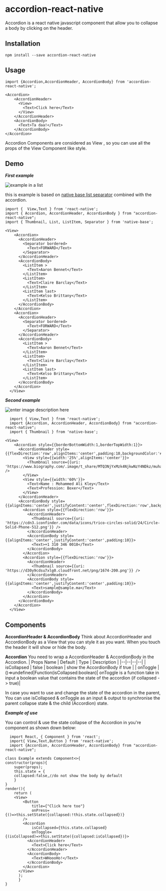 # accordion-react-native

Accordion is a react native javascript component that allow you to collapse a body by clicking on the header.

## Installation

    npm install --save accordion-react-native
    
    

## Usage

    import {Accordion,AccordionHeader, AccordionBody} from 'accordion-react-native';
    
    <Accordion>
	    <AccordionHeader>
	      <View>
	        <Text>Click here</Text>
	      </View>
	    </AccordionHeader>
	    <AccordionBody>
	      <Text>Ta daa!</Text>
	    </AccordionBody>
	</Accordion>
Accordion Components are considered as View , so you can use all the props of the View Component like style.

## Demo 


***First example***

![example in a list](https://user-images.githubusercontent.com/15144618/35876403-135c6954-0b6a-11e8-96c2-681cb1091441.gif)

this is example is based on [native base list separator](https://docs.nativebase.io/Components.html#list-seperator-headref) combined with the accordion.

    import {  View,Text } from 'react-native';
    import { Accordion, AccordionHeader, AccordionBody } from "accordion-react-native";
    import { Thumbnail, List, ListItem, Separator } from 'native-base';
    
    <View>
        <Accordion>
          <AccordionHeader>
            <Separator bordered>
              <Text>FORWARD</Text>
            </Separator>
          </AccordionHeader>
          <AccordionBody>
            <ListItem >
              <Text>Aaron Bennet</Text>
            </ListItem>
            <ListItem>
              <Text>Claire Barclay</Text>
            </ListItem>
            <ListItem last>
              <Text>Kelso Brittany</Text>
            </ListItem>
          </AccordionBody>
        </Accordion>
        <Accordion>
          <AccordionHeader>
            <Separator bordered>
              <Text>FORWARD</Text>
            </Separator>
          </AccordionHeader>
          <AccordionBody>
            <ListItem >
              <Text>Aaron Bennet</Text>
            </ListItem>
            <ListItem>
              <Text>Claire Barclay</Text>
            </ListItem>
            <ListItem last>
              <Text>Kelso Brittany</Text>
            </ListItem>
          </AccordionBody>
        </Accordion>
      </View>


***Second example***

![enter image description here](https://user-images.githubusercontent.com/15144618/35877544-80db2fb2-0b6d-11e8-88c3-ecb9bb24ca28.gif)

      import { View,Text } from 'react-native';
      import {Accordion, AccordionHeader, AccordionBody} from "accordion-react-native";
      import { Thumbnail } from 'native-base';
    
    <View>
        <Accordion style={{borderBottomWidth:1,borderTopWidth:1}}>
          <AccordionHeader style={{flexDirection:'row',alignItems:'center',padding:10,backgroundColor:'#E6E6E6'}}>
            <View style={{width:'25%',alignItems:'center'}}>
              <Thumbnail source={{uri: 'https://www.biography.com/.image/t_share/MTQ3NjYxMzk4NjkwNzY4NDkz/muhammad_ali_photo_by_stanley_weston_archive_photos_getty_482857506.jpg'}} />
            </View>
            <View style={{width:'60%'}}>
              <Text>Name : Mohammed Ali Kley</Text>
              <Text>Profession: Boxer</Text>
            </View>
          </AccordionHeader>
          <AccordionBody style={{alignItems:'center',justifyContent:'center',flexDirection:'row',backgroundColor:'#EDEDED'}}>
            <Accordion style={{flexDirection:'row'}}>
              <AccordionHeader>
                <Thumbnail source={{uri: 'https://cdn3.iconfinder.com/data/icons/trico-circles-solid/24/Circle-Solid-Phone-512.png'}} />
              </AccordionHeader>
              <AccordionBody style={{alignItems:'center',justifyContent:'center',padding:10}}>
                <Text>+1 310 346 0018</Text>
              </AccordionBody>
            </Accordion>
            <Accordion style={{flexDirection:'row'}}>
              <AccordionHeader>
                <Thumbnail source={{uri: 'https://d30y9cdsu7xlg0.cloudfront.net/png/1674-200.png'}} />
              </AccordionHeader>
              <AccordionBody style={{alignItems:'center',justifyContent:'center',padding:10}}>
                <Text>sample@sample.ma</Text>
              </AccordionBody>
            </Accordion>
          </AccordionBody>
        </Accordion>
      </View>


## Components

**AccordionHeader & AccordionBody**
Think about AccordionHeader and AccordionBody as a View that you can style it as you want. 
When you touch the header it will show or hide the body. 

**Accordion**
You need to wrap a AccordionHeader & AccordionBody in the Accordion.
| Props Name | Default | Type  |   Description |
|--|--|--|--|
| isCollapsed | false | boolean | show the AccordionBody if true |
| onToggle |()=>undefined|Function(isCollapsed:boolean)| onToggle is a function take in input a boolean value that contains the state of the accordion (if collapsed -> true)|


In case you want to use and change the state of the accordion in the parent, You can use isCollapsed & onToggle as an input & output to synchronise the parent collapse state & the child (Accordion) state. 

***Example of use***
   
   You can control & use the state collapse of the Accordion in you're component as shown down below:
    
      import React, { Component } from 'react';
      import{ View,Text,Button } from 'react-native';
      import {Accordion, AccordionHeader, AccordionBody} from "accordion-react-native";
      
    class Example extends Component<>{ 
    constructor(props){
	    super(props);
	    this.state = {
	    collapsed:false,//do not show the body by default
	    }
    }
    render(){
	    return (
	    <View>
		    <Button 
			    title={"Click here too"} 
			    onPress={()=>this.setState({collapsed:!this.state.collapsed})}
		    />
	        <Accordion 
		        isCollapsed={this.state.collapsed} 
		        onToggle={(isCollapsed)=>this.setState({collapsed:isCollapsed})}>
	          <AccordionHeader>
	            <Text>Click here</Text>
	          </AccordionHeader>
	          <AccordionBody>
	            <Text>WHoooHo!</Text>
	          </AccordionBody>
	        </Accordion>
	      </View>
	      );
	      }
    }

